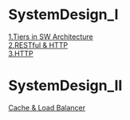 # SystemDesign_I
[1.Tiers in SW Architecture](https://github.com/minchjung/SystemDesign/wiki/Tiers-in-Software-Architecture)  
[2.RESTful & HTTP](https://github.com/minchjung/SystemDesign/wiki/RESTful-API)  
[3.HTTP](https://github.com/minchjung/SystemDesign/wiki/HTTP)  
# SystemDesign_II
[Cache & Load Balancer](https://github.com/minchjung/SystemDesign/wiki/2.-Cache-&-Load-Balancer)  

